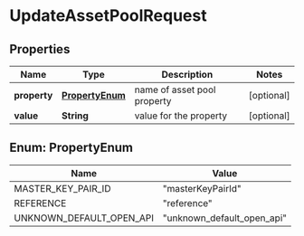 

# UpdateAssetPoolRequest


## Properties

| Name | Type | Description | Notes |
|------------ | ------------- | ------------- | -------------|
|**property** | [**PropertyEnum**](#PropertyEnum) | name of asset pool property |  [optional] |
|**value** | **String** | value for the property |  [optional] |



## Enum: PropertyEnum

| Name | Value |
|---- | -----|
| MASTER_KEY_PAIR_ID | &quot;masterKeyPairId&quot; |
| REFERENCE | &quot;reference&quot; |
| UNKNOWN_DEFAULT_OPEN_API | &quot;unknown_default_open_api&quot; |




